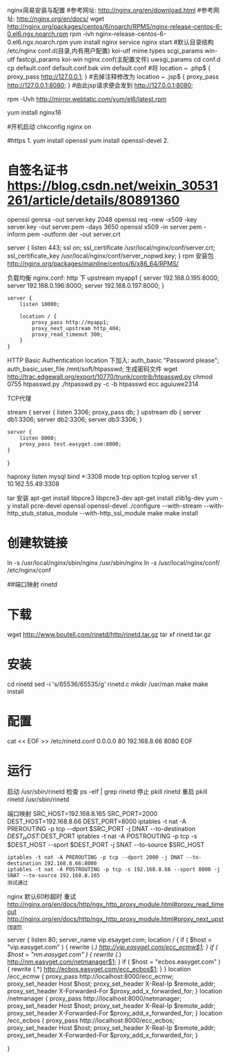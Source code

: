 nginx简易安装与配置
#参考网址: http://nginx.org/en/download.html
#参考网址: http://nginx.org/en/docs/
wget http://nginx.org/packages/centos/6/noarch/RPMS/nginx-release-centos-6-0.el6.ngx.noarch.rpm
rpm -ivh nginx-release-centos-6-0.el6.ngx.noarch.rpm
yum install nginx
service nginx start
#默认目录结构 /etc/nginx
conf.d(目录,内有用户配置)   koi-utf  mime.types  scgi_params   win-utf
fastcgi_params  koi-win     nginx.conf(主配置文件)  uwsgi_params
cd conf.d
cp default.conf default.conf.bak
vim default.conf
#将
    location ~ \.php$ {
        proxy_pass   http://127.0.0.1;
    }
#去掉注释修改为
    location ~ \.jsp$ {
        proxy_pass   http://127.0.0.1:8080;
    }
#由此jsp请求便会发到 http://127.0.0.1:8080;



rpm -Uvh http://mirror.webtatic.com/yum/el6/latest.rpm

yum install nginx16

#开机启动
chkconfig nginx on

#https
1.
yum install openssl
yum install openssl-devel
2.
# 自签名证书 https://blog.csdn.net/weixin_30531261/article/details/80891360
openssl genrsa -out server.key 2048
openssl req -new -x509 -key server.key -out server.pem -days 3650
openssl x509 -in server.pem -inform pem -outform der -out server.crt

server {
    listen 443;
    ssl on;
    ssl_certificate  /usr/local/nginx/conf/server.crt;
    ssl_certificate_key  /usr/local/nginx/conf/server_nopwd.key;
}
rpm 安装包
http://nginx.org/packages/mainline/centos/6/x86_64/RPMS/

负载均衡
nginx.conf: http 下
 upstream myapp1 {
        server 192.168.0.195:8000;
        server 192.168.0.196:8000;
	    server 192.168.0.197:8000;
    }

    server {
        listen 10000;

        location / {
            proxy_pass http://myapp1;
			proxy_next_upstream http_404;
			proxy_read_timeout 300;
        }
    }

HTTP Basic Authentication
location 下加入:
auth_basic "Password please";
auth_basic_user_file  /mnt/soft/htpasswd;
生成密码文件
wget http://trac.edgewall.org/export/10770/trunk/contrib/htpasswd.py
chmod 0755 htpasswd.py
./htpasswd.py -c -b htpasswd ecc aguiuwe2314

TCP代理

stream {
    server {
        listen 3306;
        proxy_pass db;
    }
    upstream db {
        server db1:3306;
        server db2:3306;
        server db3:3306;
    }

	server {
        listen 8000;
        proxy_pass test.easyget.com:8000;
    }
}

haproxy
listen mysql
    bind  *:3308
    mode  tcp
    option tcplog
    server  s1 10.162.55.49:3308

tar 安装
apt-get install libpcre3 libpcre3-dev
apt-get install zlib1g-dev
yum -y install pcre-devel openssl openssl-devel
./configure --with-stream --with-http_stub_status_module --with-http_ssl_module
make
make install

# 创建软链接
ln -s /usr/local/nginx/sbin/nginx /usr/sbin/nginx
ln -s /usr/local/nginx/conf/ /etc/nginx/conf

##端口映射 rinetd
# 下载
wget http://www.boutell.com/rinetd/http/rinetd.tar.gz
tar xf rinetd.tar.gz

# 安装
cd rinetd
sed -i 's/65536/65535/g' rinetd.c
mkdir /usr/man
make
make install

# 配置
cat << EOF >> /etc/rinetd.conf
0.0.0.0 80 192.168.8.66 8080
EOF

# 运行
启动 /usr/sbin/rinetd
检查 ps -elf | grep rinetd
停止 pkill rinetd
重启
pkill rinetd
/usr/sbin/rinetd


端口映射
	SRC_HOST=192.168.8.165
	SRC_PORT=2000
	DEST_HOST=192.168.8.66
	DEST_PORT=8000
	iptables -t nat -A PREROUTING -p tcp --dport $SRC_PORT -j DNAT --to-destination $DEST_HOST:$DEST_PORT
	iptables -t nat -A POSTROUTING -p tcp -s $DEST_HOST --sport $DEST_PORT -j SNAT --to-source $SRC_HOST

	iptables -t nat -A PREROUTING -p tcp --dport 2000 -j DNAT --to-destination 192.168.8.66:8000
	iptables -t nat -A POSTROUTING -p tcp -s 192.168.8.66 --sport 8000 -j SNAT --to-source 192.168.8.165
	测试通过


nginx 默认60秒超时 重试
http://nginx.org/en/docs/http/ngx_http_proxy_module.html#proxy_read_timeout
http://nginx.org/en/docs/http/ngx_http_proxy_module.html#proxy_next_upstream


server {
    listen       80;
    server_name  vip.esayget.com;
    location / {
	    if ( $host = "vip.easyget.com" ) {
          rewrite  (.*) http://vip.easyget.com/ecc_ecmw$1;
	   }
           if ( $host = "nm.easyget.com" ) {
          rewrite  (.*) http://nm.easyget.com/netmanager$1;
	   }
	  if ( $host = "ecbos.easyget.com" ) {
          rewrite  (.*) http://ecbos.easyget.com/ecc_ecbos$1;
	   }
    }
    location /ecc_ecmw {
        proxy_pass http://localhost:8000/ecc_ecmw;
        proxy_set_header Host $host;
        proxy_set_header X-Real-Ip $remote_addr;
 	proxy_set_header X-Forwarded-For $proxy_add_x_forwarded_for;
    }
    location /netmanager {
        proxy_pass http://localhost:8000/netmanager;
        proxy_set_header Host $host;
        proxy_set_header X-Real-Ip $remote_addr;
 	proxy_set_header X-Forwarded-For $proxy_add_x_forwarded_for;
    }
    location /ecc_ecbos {
        proxy_pass http://localhost:8000/ecc_ecbos;
        proxy_set_header Host $host;
        proxy_set_header X-Real-Ip $remote_addr;
 	proxy_set_header X-Forwarded-For $proxy_add_x_forwarded_for;
    }

}